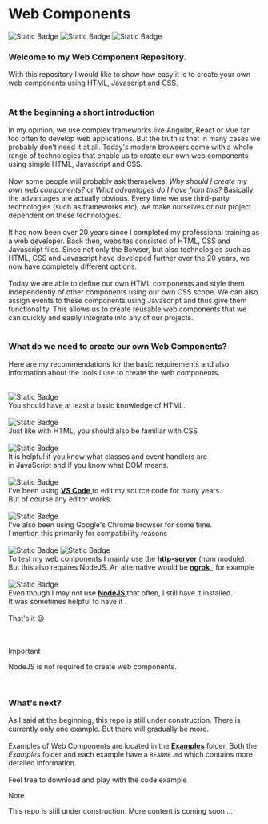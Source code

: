 # Web Components

![Static Badge](https://img.shields.io/badge/Uses%20HTML5-%23525252?style=plastic&logo=html5&logoColor=%2333bbff&label=%20&labelColor=%23525252&link=https%3A%2F%2Fgithub.com%2Fpraetoriani)
![Static Badge](https://img.shields.io/badge/Uses%20CSS3-%23525252?style=plastic&logo=css3&logoColor=%2333CC33&label=%20&labelColor=%23525252&link=https%3A%2F%2Fgithub.com%2Fpraetoriani)
![Static Badge](https://img.shields.io/badge/Uses%20Javascript-%23525252?style=plastic&logo=javascript&logoColor=%23ffd633&label=%20&labelColor=%23525252&link=https%3A%2F%2Fgithub.com%2Fpraetoriani)


### Welcome to my <strong>Web Component Repository</strong>.

With this repository I would like to show how easy it is to create your own web components using HTML, Javascript and CSS.
<br><br>

### At the beginning a short introduction

In my opinion, we use complex frameworks like Angular, React or Vue far too often to develop web applications. But the truth is that in many cases we probably don't need it at all. Today's modern browsers come with a whole range of technologies that enable us to create our own web components using simple HTML, Javascript and CSS.
<br><br>
Now some people will probably ask themselves: <i>Why should I create my own web components?</i> or <i>What advantages do I have from this?</i> Basically, the advantages are actually obvious. Every time we use third-party technologies (such as frameworks etc), we make ourselves or our project dependent on these technologies.
<br><br>
It has now been over 20 years since I completed my professional training as a web developer. Back then, websites consisted of HTML, CSS and Javascript files. Since not only the Bowser, but also technologies such as HTML, CSS and Javascript have developed further over the 20 years, we now have completely different options.
<br><br>
Today we are able to define our own HTML components and style them independently of other components using our own CSS scope. We can also assign events to these components using Javascript and thus give them functionality. This allows us to create reusable web components that we can quickly and easily integrate into any of our projects.
<br><br>

### What do we need to create our own Web Components?
<!--
Actually, I have already answered this question in my short introduction. All we need to create our own web components is:
<br><br>
:pushpin: Knowledge of HTML, CSS and Javascript.
<br>
:pushpin: A modern web browser (e.g. Chrome)
<br>
:pushpin: A code editor (I use VS Code)
<br>
:pushpin: A local web server (I use the Node module http-server)
-->
Here are my recommendations for the basic requirements and also information about the tools I use to create the web components.
<br><br>

![Static Badge](https://img.shields.io/badge/Requires%20HTML%20Skills-%23525252?style=plastic&logo=html5&logoColor=%23DFDFDF&label=%20&labelColor=%23525252&link=https%3A%2F%2Fgithub.com%2Fpraetoriani)
<br>You should have at least a basic knowledge of HTML.
<br><br>
![Static Badge](https://img.shields.io/badge/Requires%20CSS%20Skills-%23525252?style=plastic&logo=css3&logoColor=%23DFDFDF&label=%20&labelColor=%23525252&link=https%3A%2F%2Fgithub.com%2Fpraetoriani)
<br>Just like with HTML, you should also be familiar with CSS
<br><br>
![Static Badge](https://img.shields.io/badge/Requires%20JavaScript%20Skills-%23525252?style=plastic&logo=javascript&logoColor=%23DFDFDF&label=%20&labelColor=%23525252&link=https%3A%2F%2Fgithub.com%2Fpraetoriani)
<br>It is helpful if you know what classes and event handlers are<br>in JavaScript and if you know what DOM means.
<br><br>
![Static Badge](https://img.shields.io/badge/Recommended%3A%20VS%20Code-%23525252?style=plastic&logo=visualstudiocode&logoColor=%23DFDFDF&label=%20&labelColor=%23525252&link=https%3A%2F%2Fgithub.com%2Fpraetoriani)
<br>I've been using [ **VS Code** ](https://code.visualstudio.com/) to edit my source code for many years.<br>But of course any editor works.
<br><br>
![Static Badge](https://img.shields.io/badge/Recommended%3A%20Chrome%20Browser-%23525252?style=plastic&logo=googlechrome&logoColor=%23DFDFDF&label=%20&labelColor=%23525252&link=https%3A%2F%2Fgithub.com%2Fpraetoriani)
<br>I've also been using Google's Chrome browser for some time.<br>I mention this primarily for compatibility reasons
<br><br>
![Static Badge](https://img.shields.io/badge/Recommended%3A%20http%20server-%23525252?style=plastic&logo=npm&logoColor=%23DFDFDF&label=%20&labelColor=%23525252&link=https%3A%2F%2Fgithub.com%2Fpraetoriani)
![Static Badge](https://img.shields.io/badge/Recommended%3A%20ngrok-%23525252?style=plastic&logo=ngrok&logoColor=%23DFDFDF&label=%20&labelColor=%23525252&link=https%3A%2F%2Fgithub.com%2Fpraetoriani)
<br>To test my web components I mainly use the [ **http-server** ](https://www.npmjs.com/package/http-server) (npm module).<br>But this also requires NodeJS. An alternative would be [ **ngrok** ](https://ngrok.com/), for example
<br><br>
![Static Badge](https://img.shields.io/badge/Recommended%3A%20NodeJS-%23525252?style=plastic&logo=nodedotjs&logoColor=%23DFDFDF&label=%20&labelColor=%23525252&link=https%3A%2F%2Fgithub.com%2Fpraetoriani)
<br>Even though I may not use [ **NodeJS** ](https://nodejs.org/en) that often, I still have it installed.<br>It was sometimes helpful to have it .
<br><br>
That's it :wink:	
<br><br>
> [!IMPORTANT]
> NodeJS is not required to create web components.

<br>

### What's next?

As I said at the beginning, this repo is still under construction. There is currently only one example. But there will gradually be more.
<br><br>
Examples of Web Components are located in the [ **Examples** ](https://github.com/praetoriani/Web-Components/tree/main/Examples) folder. Both the *Examples* folder and each example have a <code>README.md</code> which contains more detailed information.
<br><br>
Feel free to download and play with the code example

> [!NOTE]
> This repo is still under construction.
> More content is coming soon ...


